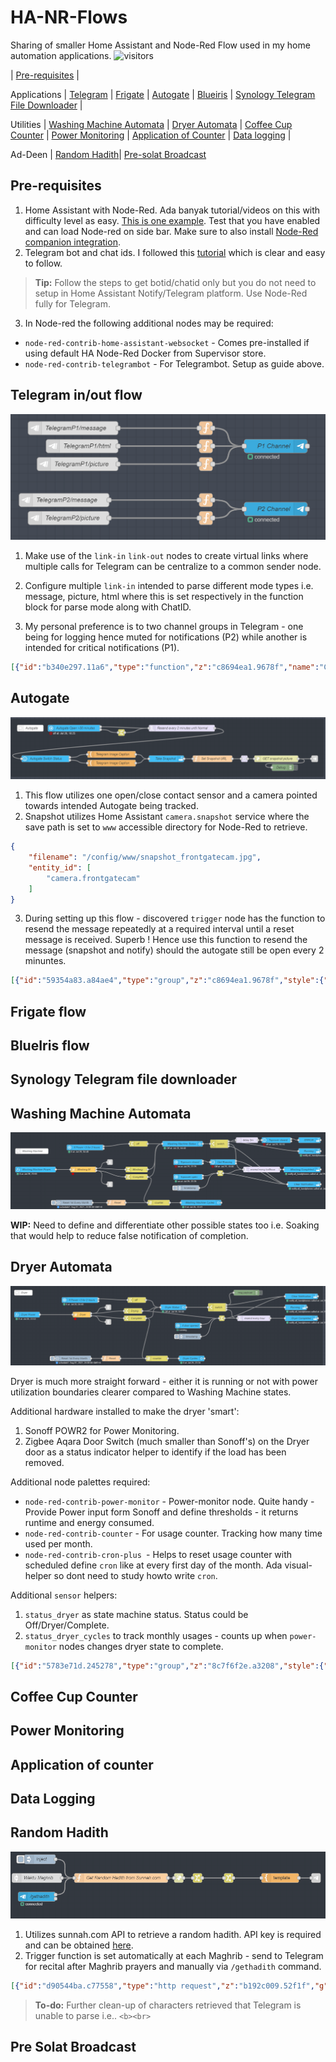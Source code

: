 # HA-NR-Flows
Sharing of smaller Home Assistant and Node-Red Flow used in my home automation applications. ![visitors](https://visitor-badge.glitch.me/badge?page_id=anas-ivs.ha-nr-flows.visitor-badge)

| [Pre-requisites](#Pre) |

Applications | [Telegram](#Telegram) | [Frigate](#Frigate) | [Autogate](#Autogate) | [Blueiris](#Blueiris) | [Synology Telegram File Downloader](#Synology) | 

Utilities | [Washing Machine Automata](#washing-machine) | [Dryer Automata](#dryer) | [Coffee Cup Counter](#coffee-cups) |  [Power Monitoring](#Power_Monitoring}) | [Application of Counter](#Application_counter}) | [Data logging](#data_logging}) |

Ad-Deen | [Random Hadith](#Random_Hadith)| [Pre-solat Broadcast](#pre-solat-broadcast)

## <a name="Pre"> Pre-requisites </a>
1.  Home Assistant with Node-Red. Ada banyak tutorial/videos on this with difficulty level as easy. [This is one example](http://https://www.juanmtech.com/get-started-with-node-red-and-home-assistant/). Test that you have enabled and can load Node-red on side bar. Make sure to also install [Node-Red companion integration](https://github.com/zachowj/hass-node-red).
2.  Telegram bot and chat ids. I followed this [tutorial](https://www.thesmarthomebook.com/2020/10/13/a-guide-to-using-telegram-with-node-red-and-home-assistant/) which is clear and easy to follow. 
> **Tip:** Follow the steps to get botid/chatid only but you do not need to setup in Home Assistant Notify/Telegram platform. Use Node-Red fully for Telegram.
3.  In Node-red the following additional nodes may be required:
- `node-red-contrib-home-assistant-websocket` - Comes pre-installed if using default HA Node-Red Docker from Supervisor store. 
- `node-red-contrib-telegrambot` - For Telegrambot. Setup as guide above.


## <a name="Telegram">Telegram in/out flow </a>

![Telegram in out flow](https://github.com/anas-ivs/HA-NR-Flows/blob/main/images/telegram-node-out.PNG) 

1. Make use of the `link-in` `link-out` nodes to create virtual links where multiple calls for Telegram can be centralize to a common sender node. 
3. Configure multiple `link-in` intended to parse different mode types i.e. message, picture, html where this is set respectively in the function block for parse mode along with ChatID.

2. My personal preference is to two channel groups in Telegram - one being for logging hence muted for notifications (P2) while another is intended for critical notifications (P1).

```json
[{"id":"b340e297.11a6","type":"function","z":"c8694ea1.9678f","name":"Creating message","func":"msg.payload = {\n chatId: '##P1 CHATID HERE##',\n type: 'message',\n content: msg.payload\n}\nmsg.payload.options = {parse_mode : \"Markdown\"};\n\n\nreturn msg;","outputs":1,"noerr":0,"initialize":"","finalize":"","libs":[],"x":635,"y":100,"wires":[["5ae73777.c96a18"]],"l":false},{"id":"8718a1dd.5beb7","type":"link in","z":"c8694ea1.9678f","name":"TelegramP1/message","links":["1e728149.1a3d9f","6207f8c8.4c3138","c1ecc3b6.5f7a","cdc3643e.25f498","cae18fa1.d1e76","4002d28e.02073c","2902516.c1262ae","cb4f929e.988ea","8a1bef97.bc983","944d419c.39e28","78ad1c9.b685de4","ebfb39ee.32cb58","8116579c.8f76d8"],"x":340,"y":100,"wires":[["b340e297.11a6"]],"icon":"node-red-contrib-telegrambot/telegram_cmd.png","l":true},{"id":"376edfb2.2e27b","type":"function","z":"c8694ea1.9678f","name":"Creating message","func":"msg.payload = {\n chatId: '##P2 CHATID HERE##',   // P2\n type: 'message',\n content: msg.payload\n }\nmsg.payload.options = {parse_mode : \"Markdown\"};\nreturn msg;\n\n\n","outputs":1,"noerr":0,"initialize":"","finalize":"","libs":[],"x":635,"y":260,"wires":[["87b3d4a9.9bec48"]],"l":false},{"id":"3bd8aa47.d839e6","type":"link in","z":"c8694ea1.9678f","name":"TelegramP2/message","links":["b9034afa.651308","29b724d3.00034c","b21413c.c2e05f","fdff9332.a0fb2","49e62860.2e77f8","5149d08.6aaf73","8846f4e0.f224a8","41a25d68.46b2a4","6753298a.6701d8","8e895913.617178","328fd291.4fd61e","539fee51.06081","40ade167.497ed","ace026da.9734a8","308c79be.40a506","9d883125.365dc","b308e31.dee102","c8223c0b.8a11f"],"x":320,"y":260,"wires":[["376edfb2.2e27b"]],"icon":"node-red-contrib-telegrambot/telegram_cmd.png","l":true},{"id":"17c45329.bd83cd","type":"function","z":"c8694ea1.9678f","name":"","func":"\nvar picture = {\n  content: msg.payload, // <-- check msg.payload is a buffer\n  caption: msg.message,\n  type : 'photo',\n  chatId: '##P2 CHATID HERE##'   // P2\n}\nmsg.payload = picture;\nreturn msg;\n\n","outputs":1,"noerr":0,"initialize":"","finalize":"","libs":[],"x":635,"y":300,"wires":[["87b3d4a9.9bec48"]],"l":false},{"id":"f41e4773.788428","type":"link in","z":"c8694ea1.9678f","name":"TelegramP2/picture","links":["569aae54.cb52c","b54e633a.8fe92","be8dcb41.88ff98","a2cbfe4d.94d2c","d1042c24.f3d98","8f0a1e69.a7512","80f2430f.673c3","6caf3bef.b35854"],"x":330,"y":300,"wires":[["17c45329.bd83cd"]],"icon":"node-red-contrib-telegrambot/telegram_cmd.png","l":true},{"id":"951a8dba.d4051","type":"function","z":"c8694ea1.9678f","name":"","func":"\nvar picture = {\n  content: msg.payload, // <-- check msg.payload is a buffer\n  caption: msg.message,\n  type : 'photo',\n  chatId: '##P1 CHATID HERE##' // P1\n}\nmsg.payload = picture;\nreturn msg;\n\n","outputs":1,"noerr":0,"initialize":"","finalize":"","libs":[],"x":635,"y":180,"wires":[["5ae73777.c96a18"]],"l":false},{"id":"d5fed255.7f8a4","type":"link in","z":"c8694ea1.9678f","name":"TelegramP1/picture","links":["e73e172.4e0b9e8","5476ad7e.f74af4","73d4b7ce.32f438"],"x":350,"y":180,"wires":[["951a8dba.d4051"]],"icon":"node-red-contrib-telegrambot/telegram_cmd.png","l":true},{"id":"e6e1d8da.45ee98","type":"function","z":"c8694ea1.9678f","name":"","func":"msg.payload = {\n chatId: '##P1 CHATID HERE##', // P1\n type: 'message',\n content: msg.payload\n }\nmsg.payload.options = {parse_mode : \"HTML\"};\nreturn msg;\n\n\n","outputs":1,"noerr":0,"initialize":"","finalize":"","libs":[],"x":635,"y":140,"wires":[["5ae73777.c96a18"]],"l":false},{"id":"c6e0b135.77de1","type":"link in","z":"c8694ea1.9678f","name":"TelegramP1/html","links":["425ca14d.eb33c","6a8413a1.0fa4cc"],"x":360,"y":140,"wires":[["e6e1d8da.45ee98"]],"icon":"node-red-contrib-telegrambot/telegram_cmd.png","l":true},{"id":"5ae73777.c96a18","type":"telegram sender","z":"c8694ea1.9678f","name":"P1 Channel","bot":"","haserroroutput":false,"outputs":1,"x":790,"y":140,"wires":[[]]},{"id":"87b3d4a9.9bec48","type":"telegram sender","z":"c8694ea1.9678f","name":"P2 Channel","bot":"","haserroroutput":false,"outputs":1,"x":790,"y":280,"wires":[[]]}]
```

## <a name="Autogate">Autogate </a>

![Autogate flow](https://github.com/anas-ivs/HA-NR-Flows/blob/main/images/Autogate.PNG) 

1. This flow utilizes one open/close contact sensor and a camera pointed towards intended Autogate being tracked.
2. Snapshot utilizes Home Assistant `camera.snapshot` service where the save path is set to `www` accessible directory for Node-Red to retrieve. 

```json
{
    "filename": "/config/www/snapshot_frontgatecam.jpg",
    "entity_id": [
        "camera.frontgatecam"
    ]
}
```

3. During setting up this flow - discovered `trigger` node has the function to resend the message repeatedly at a required interval until a reset message is received. Superb ! Hence use this function to resend the message (snapshot and notify) should the autogate still be open every 2 minuntes. 

```json
[{"id":"59354a83.a84ae4","type":"group","z":"c8694ea1.9678f","style":{"stroke":"#2e333a","stroke-opacity":"1","fill":"#2e333a","fill-opacity":"0.75","label":true,"label-position":"nw","color":"#a4a4a4"},"nodes":["a473b2a0.c9f01","d0d94bc5.640238","b15f601a.a13d1","dcd8c3.b4ab074","f3cbf084.9c554","73d4b7ce.32f438","7c493a75.a2f424","6834d249.ffeffc","81876d8f.dcfee","9966a4fd.0d33e8","d138bfa.9b7e94","3552b205.f58a3e","2fbce64e.5499ba"],"x":34,"y":1879,"w":1422,"h":262},{"id":"a473b2a0.c9f01","type":"server-state-changed","z":"c8694ea1.9678f","g":"59354a83.a84ae4","name":"Autogate Open >30 minutes","server":"71b7c783.42e358","version":3,"exposeToHomeAssistant":false,"haConfig":[{"property":"name","value":""},{"property":"icon","value":""}],"entityidfilter":"binary_sensor.front_autogate","entityidfiltertype":"exact","outputinitially":false,"state_type":"str","haltifstate":"on","halt_if_type":"str","halt_if_compare":"is","outputs":2,"output_only_on_state_change":true,"for":"30","forType":"num","forUnits":"minutes","ignorePrevStateNull":false,"ignorePrevStateUnknown":false,"ignorePrevStateUnavailable":true,"ignoreCurrentStateUnknown":false,"ignoreCurrentStateUnavailable":true,"outputProperties":[{"property":"payload","propertyType":"msg","value":"","valueType":"entityState"},{"property":"data","propertyType":"msg","value":"","valueType":"eventData"},{"property":"topic","propertyType":"msg","value":"","valueType":"triggerId"}],"x":320,"y":1920,"wires":[["81876d8f.dcfee"],["9966a4fd.0d33e8"]]},{"id":"d0d94bc5.640238","type":"function","z":"c8694ea1.9678f","g":"59354a83.a84ae4","name":"Set Snapshot URL","func":"msg.thumbnail    = \"http://FILLIN_HA_IPADDRESS:8123/local/snapshot_frontgatecam.jpg\"\nmsg.url = msg.thumbnail;\n\nreturn msg;","outputs":1,"noerr":0,"initialize":"","finalize":"","libs":[],"x":950,"y":2060,"wires":[["dcd8c3.b4ab074"]]},{"id":"b15f601a.a13d1","type":"template","z":"c8694ea1.9678f","g":"59354a83.a84ae4","name":"Telegram Image Caption","field":"message","fieldType":"msg","format":"handlebars","syntax":"mustache","template":"⚠️ Autogate Left Open! ⚠️ \n\n\n\n\n\n\n","output":"str","x":490,"y":2040,"wires":[["6834d249.ffeffc"]]},{"id":"dcd8c3.b4ab074","type":"delay","z":"c8694ea1.9678f","g":"59354a83.a84ae4","name":"","pauseType":"delay","timeout":"5","timeoutUnits":"seconds","rate":"1","nbRateUnits":"1","rateUnits":"second","randomFirst":"1","randomLast":"5","randomUnits":"seconds","drop":false,"x":1095,"y":2060,"wires":[["f3cbf084.9c554"]],"l":false},{"id":"f3cbf084.9c554","type":"http request","z":"c8694ea1.9678f","g":"59354a83.a84ae4","name":"GET snapshot picture","method":"GET","ret":"bin","paytoqs":"ignore","url":"","tls":"","persist":false,"proxy":"","authType":"","x":1240,"y":2060,"wires":[["73d4b7ce.32f438","7c493a75.a2f424"]]},{"id":"73d4b7ce.32f438","type":"link out","z":"c8694ea1.9678f","g":"59354a83.a84ae4","name":"T-Frontgate-Open","links":["d5fed255.7f8a4"],"x":1415,"y":2060,"wires":[],"icon":"node-red-contrib-telegrambot/telegram.png"},{"id":"7c493a75.a2f424","type":"debug","z":"c8694ea1.9678f","g":"59354a83.a84ae4","name":"Debug","active":false,"tosidebar":true,"console":false,"tostatus":false,"complete":"payload","targetType":"msg","statusVal":"","statusType":"auto","x":1270,"y":2100,"wires":[]},{"id":"6834d249.ffeffc","type":"api-call-service","z":"c8694ea1.9678f","g":"59354a83.a84ae4","name":"Take Snapshot","server":"71b7c783.42e358","version":3,"debugenabled":false,"service_domain":"camera","service":"snapshot","entityId":"","data":"{\"filename\":\"/config/www/snapshot_frontgatecam.jpg\",\"entity_id\":[\"camera.frontgatecam\"]}","dataType":"json","mergecontext":"","mustacheAltTags":false,"outputProperties":[],"queue":"none","x":740,"y":2060,"wires":[["d0d94bc5.640238"]]},{"id":"81876d8f.dcfee","type":"trigger","z":"c8694ea1.9678f","g":"59354a83.a84ae4","name":"Resend every 2 minutes until Normal","op1":"","op2":"","op1type":"pay","op2type":"pay","duration":"-2","extend":false,"overrideDelay":false,"units":"min","reset":"","bytopic":"all","topic":"topic","outputs":1,"x":810,"y":1920,"wires":[["3552b205.f58a3e"]]},{"id":"9966a4fd.0d33e8","type":"change","z":"c8694ea1.9678f","g":"59354a83.a84ae4","name":"","rules":[{"t":"set","p":"reset","pt":"msg","to":"1","tot":"str"}],"action":"","property":"","from":"","to":"","reg":false,"x":535,"y":1940,"wires":[["81876d8f.dcfee"]],"l":false},{"id":"d138bfa.9b7e94","type":"template","z":"c8694ea1.9678f","g":"59354a83.a84ae4","name":"Telegram Image Caption","field":"message","fieldType":"msg","format":"handlebars","syntax":"mustache","template":"🟢 Autogate now closed 🟢 \n\n\n\n\n\n\n","output":"str","x":490,"y":2080,"wires":[["6834d249.ffeffc"]]},{"id":"3552b205.f58a3e","type":"api-current-state","z":"c8694ea1.9678f","g":"59354a83.a84ae4","name":"Autogate Switch Status","server":"71b7c783.42e358","version":2,"outputs":2,"halt_if":"on","halt_if_type":"str","halt_if_compare":"is","entity_id":"binary_sensor.front_autogate","state_type":"str","blockInputOverrides":false,"outputProperties":[{"property":"payload","propertyType":"msg","value":"","valueType":"entityState"},{"property":"data","propertyType":"msg","value":"","valueType":"entity"}],"override_topic":false,"state_location":"payload","override_payload":"msg","entity_location":"data","override_data":"msg","x":190,"y":2060,"wires":[["b15f601a.a13d1"],["d138bfa.9b7e94"]]},{"id":"2fbce64e.5499ba","type":"comment","z":"c8694ea1.9678f","g":"59354a83.a84ae4","name":"Autogate","info":"","x":120,"y":1920,"wires":[]},{"id":"71b7c783.42e358","type":"server","name":"Home Assistant","version":1,"legacy":false,"addon":true,"rejectUnauthorizedCerts":true,"ha_boolean":"y|yes|true|on|home|open","connectionDelay":true,"cacheJson":true}]
```

## <a name="Frigate">Frigate flow </a>

## <a name="Blueiris">BlueIris flow</a>

## <a name="Synology">Synology Telegram file downloader </a>

## <a name="washing-machine">Washing Machine Automata</a>

![Washing Machine](https://github.com/anas-ivs/HA-NR-Flows/blob/main/images/washingmachine.PNG) 

**WIP:** Need to define and differentiate other possible states too i.e. Soaking that would help to reduce false notification of completion. 

## <a name="dryer">Dryer Automata</a>

![Dryer](https://github.com/anas-ivs/HA-NR-Flows/blob/main/images/dryer.PNG) 

Dryer is much more straight forward - either it is running or not with power utilization boundaries clearer compared to Washing Machine states.

Additional hardware installed to make the dryer 'smart':

1. Sonoff POWR2 for Power Monitoring.
2. Zigbee Aqara Door Switch (much smaller than Sonoff's) on the Dryer door as a status indicator helper to identify if the load has been removed. 

Additional node palettes required:

- `node-red-contrib-power-monitor` - Power-monitor node. Quite handy - Provide Power input form Sonoff and define thresholds - it returns runtime and energy consumed.
- `node-red-contrib-counter` - For usage counter. Tracking how many time used per month.
- `node-red-contrib-cron-plus `- Helps to reset usage counter with scheduled define `cron` like at every first day of the month. Ada visual-helper so dont need to study howto write `cron`.

Additional `sensor` helpers:

1. `status_dryer` as state machine status. Status could be Off/Dryer/Complete.
2. `status_dryer_cycles` to track monthly usages - counts up when `power-monitor` nodes changes dryer state to complete.

```json
[{"id":"5783e71d.245278","type":"group","z":"8c7f6f2e.a3208","style":{"stroke":"#2e333a","stroke-opacity":"1","fill":"#2e333a","fill-opacity":"0.75","label":true,"label-position":"nw","color":"#a4a4a4"},"nodes":["aa0ce5f4.07cfa8","576e39e6.79ffa8","3b04118d.92625e","ce25318a.7cff6","ffd8f94.89fb608","92007ca8.1f442","7881d7cb.805268","c58c205e.5670b","6759b1b5.40d77","b8d0f634.519c58","d4bb8216.90997","6890260a.8e3828","f67af494.aba208","da0ddc89.f474d","e9ece46.c541d18","37ebf1c7.b9268e","bca6290b.e96e48","90260a37.4708d8","4c733257.75985c","6a278a9c.a3ac04","4d7035c5.4694dc","afe0b7e1.b17468","20927fc.030418"],"x":34,"y":2039,"w":1712,"h":442},{"id":"aa0ce5f4.07cfa8","type":"ha-entity","z":"8c7f6f2e.a3208","g":"5783e71d.245278","name":"Dryer Status","server":"71b7c783.42e358","version":1,"debugenabled":false,"outputs":1,"entityType":"sensor","config":[{"property":"name","value":"status_dryer"},{"property":"device_class","value":"device"},{"property":"icon","value":"mdi:washing-machine"},{"property":"unit_of_measurement","value":""}],"state":"payload","stateType":"msg","attributes":[],"resend":true,"outputLocation":"","outputLocationType":"none","inputOverride":"allow","outputOnStateChange":false,"outputPayload":"$entity().state ? \"on\": \"off\"","outputPayloadType":"jsonata","x":930,"y":2160,"wires":[["7881d7cb.805268"]]},{"id":"576e39e6.79ffa8","type":"change","z":"8c7f6f2e.a3208","g":"5783e71d.245278","name":"off","rules":[{"t":"set","p":"payload","pt":"msg","to":"Off","tot":"str"}],"action":"","property":"","from":"","to":"","reg":false,"x":730,"y":2120,"wires":[["aa0ce5f4.07cfa8"]]},{"id":"3b04118d.92625e","type":"change","z":"8c7f6f2e.a3208","g":"5783e71d.245278","name":"Drying","rules":[{"t":"set","p":"payload","pt":"msg","to":"Drying","tot":"str"}],"action":"","property":"","from":"","to":"","reg":false,"x":710,"y":2180,"wires":[["aa0ce5f4.07cfa8","b8d0f634.519c58"]]},{"id":"ce25318a.7cff6","type":"change","z":"8c7f6f2e.a3208","g":"5783e71d.245278","name":"Complete","rules":[{"t":"set","p":"payload","pt":"msg","to":"Complete","tot":"str"},{"t":"set","p":"increment","pt":"msg","to":"1","tot":"str"}],"action":"","property":"","from":"","to":"","reg":false,"x":720,"y":2220,"wires":[["aa0ce5f4.07cfa8","4d7035c5.4694dc"]]},{"id":"ffd8f94.89fb608","type":"server-state-changed","z":"8c7f6f2e.a3208","g":"5783e71d.245278","name":"If Power <3 for 2 hours","server":"71b7c783.42e358","version":3,"exposeToHomeAssistant":false,"haConfig":[{"property":"name","value":""},{"property":"icon","value":""}],"entityidfilter":"sensor.pwr2_washingmachine_energy_power","entityidfiltertype":"exact","outputinitially":false,"state_type":"str","haltifstate":"3","halt_if_type":"num","halt_if_compare":"lte","outputs":2,"output_only_on_state_change":true,"for":"2","forType":"num","forUnits":"hours","ignorePrevStateNull":false,"ignorePrevStateUnknown":false,"ignorePrevStateUnavailable":false,"ignoreCurrentStateUnknown":false,"ignoreCurrentStateUnavailable":false,"outputProperties":[{"property":"payload","propertyType":"msg","value":"","valueType":"entityState"},{"property":"data","propertyType":"msg","value":"","valueType":"eventData"},{"property":"topic","propertyType":"msg","value":"","valueType":"triggerId"}],"x":420,"y":2120,"wires":[["576e39e6.79ffa8"],[]]},{"id":"92007ca8.1f442","type":"api-call-service","z":"8c7f6f2e.a3208","g":"5783e71d.245278","name":"Dryer Completed","server":"71b7c783.42e358","version":3,"debugenabled":false,"service_domain":"notify","service":"all_handphones","entityId":"","data":"{\"title\":\"👕 Dryer Status\",\"message\":\"⚠️ Dryer Completed.\",\"data\":{\"tag\":\"dryer_tag\",\"push\":{\"sound\":{\"name\":\"default\",\"critical\":\"1\",\"volume\":\"1\"}}}}","dataType":"json","mergecontext":"","mustacheAltTags":true,"outputProperties":[],"queue":"none","x":1630,"y":2220,"wires":[[]]},{"id":"7881d7cb.805268","type":"switch","z":"8c7f6f2e.a3208","g":"5783e71d.245278","name":"","property":"payload","propertyType":"msg","rules":[{"t":"eq","v":"Off","vt":"str"},{"t":"eq","v":"Drying","vt":"str"},{"t":"eq","v":"Complete","vt":"str"}],"checkall":"true","repair":false,"outputs":3,"x":1170,"y":2160,"wires":[["c58c205e.5670b","37ebf1c7.b9268e"],["e9ece46.c541d18"],["6759b1b5.40d77"]]},{"id":"c58c205e.5670b","type":"debug","z":"8c7f6f2e.a3208","g":"5783e71d.245278","name":"","active":false,"tosidebar":true,"console":false,"tostatus":false,"complete":"false","statusVal":"","statusType":"auto","x":1330,"y":2080,"wires":[]},{"id":"6759b1b5.40d77","type":"trigger","z":"8c7f6f2e.a3208","g":"5783e71d.245278","name":"resend every hour","op1":"","op2":"","op1type":"pay","op2type":"pay","duration":"-1","extend":false,"overrideDelay":false,"units":"hr","reset":"","bytopic":"all","topic":"topic","outputs":1,"x":1370,"y":2220,"wires":[["92007ca8.1f442"]]},{"id":"b8d0f634.519c58","type":"change","z":"8c7f6f2e.a3208","g":"5783e71d.245278","name":"","rules":[{"t":"set","p":"reset","pt":"msg","to":"1","tot":"str"}],"action":"","property":"","from":"","to":"","reg":false,"x":1195,"y":2220,"wires":[["6759b1b5.40d77","37ebf1c7.b9268e"]],"l":false},{"id":"d4bb8216.90997","type":"server-state-changed","z":"8c7f6f2e.a3208","g":"5783e71d.245278","name":"if door opened","server":"71b7c783.42e358","version":3,"exposeToHomeAssistant":false,"haConfig":[{"property":"name","value":""},{"property":"icon","value":""}],"entityidfilter":"binary_sensor.zbds_dryer_contact","entityidfiltertype":"exact","outputinitially":false,"state_type":"str","haltifstate":"on","halt_if_type":"str","halt_if_compare":"is","outputs":2,"output_only_on_state_change":true,"for":"","forType":"num","forUnits":"minutes","ignorePrevStateNull":false,"ignorePrevStateUnknown":false,"ignorePrevStateUnavailable":false,"ignoreCurrentStateUnknown":false,"ignoreCurrentStateUnavailable":false,"outputProperties":[{"property":"payload","propertyType":"msg","value":"","valueType":"entityState"},{"property":"data","propertyType":"msg","value":"","valueType":"eventData"},{"property":"topic","propertyType":"msg","value":"","valueType":"triggerId"}],"x":1010,"y":2260,"wires":[["b8d0f634.519c58"],[]]},{"id":"6890260a.8e3828","type":"inject","z":"8c7f6f2e.a3208","g":"5783e71d.245278","name":"","props":[{"p":"payload"},{"p":"topic","vt":"str"}],"repeat":"","crontab":"","once":false,"onceDelay":0.1,"topic":"","payload":"","payloadType":"date","x":1020,"y":2320,"wires":[["b8d0f634.519c58"]]},{"id":"f67af494.aba208","type":"link out","z":"8c7f6f2e.a3208","g":"5783e71d.245278","name":"out-dryer-start","links":["64ab064b.2738e8"],"x":575,"y":2160,"wires":[]},{"id":"da0ddc89.f474d","type":"link out","z":"8c7f6f2e.a3208","g":"5783e71d.245278","name":"out-dryer-stop","links":["50b9caf2.df55f4"],"x":575,"y":2240,"wires":[]},{"id":"e9ece46.c541d18","type":"api-call-service","z":"8c7f6f2e.a3208","g":"5783e71d.245278","name":"Running","server":"71b7c783.42e358","version":3,"debugenabled":false,"service_domain":"notify","service":"all_handphones","entityId":"","data":"{\"title\":\"👕 Dryer Status\",\"message\":\"🟢 Dryer tengah keringkan baju \",\"data\":{\"tag\":\"dryer_tag\"}}","dataType":"json","mergecontext":"","mustacheAltTags":true,"outputProperties":[],"queue":"none","x":1600,"y":2160,"wires":[[]]},{"id":"37ebf1c7.b9268e","type":"api-call-service","z":"8c7f6f2e.a3208","g":"5783e71d.245278","name":"Clear Notification","server":"71b7c783.42e358","version":3,"debugenabled":false,"service_domain":"notify","service":"all_handphones","entityId":"","data":"{\"message\":\"clear_notification\",\"data\":{\"tag\":\"dryer_tag\"}}","dataType":"json","mergecontext":"","mustacheAltTags":false,"outputProperties":[],"queue":"none","x":1630,"y":2100,"wires":[[]]},{"id":"bca6290b.e96e48","type":"poll-state","z":"8c7f6f2e.a3208","g":"5783e71d.245278","name":"Dryer Power","server":"71b7c783.42e358","version":1,"exposeToHomeAssistant":false,"haConfig":[{"property":"name","value":""},{"property":"icon","value":""}],"updateinterval":"1","updateIntervalUnits":"minutes","outputinitially":true,"outputonchanged":false,"entity_id":"sensor.tm_pwr2_dryer_energy_power","state_type":"str","halt_if":"","halt_if_type":"str","halt_if_compare":"is","outputs":1,"x":130,"y":2200,"wires":[["90260a37.4708d8"]]},{"id":"90260a37.4708d8","type":"power-monitor","z":"8c7f6f2e.a3208","g":"5783e71d.245278","name":"Dryer","threshold":"10","startafter":"2","stopafter":"6","x":430,"y":2200,"wires":[["3b04118d.92625e","f67af494.aba208"],["ce25318a.7cff6","da0ddc89.f474d"]]},{"id":"4c733257.75985c","type":"comment","z":"8c7f6f2e.a3208","g":"5783e71d.245278","name":"Dryer","info":"","x":110,"y":2080,"wires":[]},{"id":"6a278a9c.a3ac04","type":"function","z":"8c7f6f2e.a3208","g":"5783e71d.245278","name":"Reset","func":"msg.reset = true;\nreturn msg;","outputs":1,"noerr":0,"initialize":"","finalize":"","libs":[],"x":590,"y":2440,"wires":[["4d7035c5.4694dc"]]},{"id":"4d7035c5.4694dc","type":"counter","z":"8c7f6f2e.a3208","g":"5783e71d.245278","name":"","init":"0","step":1,"lower":null,"upper":null,"mode":"increment","outputs":"1","x":840,"y":2440,"wires":[["20927fc.030418"]]},{"id":"afe0b7e1.b17468","type":"cronplus","z":"8c7f6f2e.a3208","g":"5783e71d.245278","name":"Reset 1st Every Month","outputField":"payload","timeZone":"","persistDynamic":false,"commandResponseMsgOutput":"output1","outputs":1,"options":[{"name":"schedule1","topic":"schedule1","payloadType":"default","payload":"","expressionType":"cron","expression":"0 0 0 1 * ? *","location":"","offset":"0","solarType":"all","solarEvents":"sunrise,sunset"}],"x":380,"y":2440,"wires":[["6a278a9c.a3ac04"]]},{"id":"20927fc.030418","type":"ha-entity","z":"8c7f6f2e.a3208","g":"5783e71d.245278","name":"Dryer Cycles","server":"71b7c783.42e358","version":1,"debugenabled":false,"outputs":1,"entityType":"sensor","config":[{"property":"name","value":"status_dryer_cycles"},{"property":"device_class","value":"device"},{"property":"icon","value":"mdi:washing-machine"},{"property":"unit_of_measurement","value":""}],"state":"count","stateType":"msg","attributes":[],"resend":true,"outputLocation":"","outputLocationType":"none","inputOverride":"allow","outputOnStateChange":false,"outputPayload":"$entity().state ? \"on\": \"off\"","outputPayloadType":"jsonata","x":1030,"y":2440,"wires":[[]]},{"id":"71b7c783.42e358","type":"server","name":"Home Assistant","version":1,"legacy":false,"addon":true,"rejectUnauthorizedCerts":true,"ha_boolean":"y|yes|true|on|home|open","connectionDelay":true,"cacheJson":true}]
```



## <a name="coffee-cups">Coffee Cup Counter</a>

## <a name="Power_Monitoring">Power Monitoring </a>

## <a name="Application_counter">Application of counter </a>

## <a name="Data_logging">Data Logging </a>

## <a name="Random_Hadith">Random Hadith </a>

![Random Hadith](https://github.com/anas-ivs/HA-NR-Flows/blob/main/images/RandomHadith.PNG) 

1. Utilizes sunnah.com API to retrieve a random hadith. API key is required and can be obtained [here](http://sunnah.api-docs.io/1.0/getting-started/introduction).
2. Trigger function is set automatically at each Maghrib - send to Telegram for recital after Maghrib prayers and manually via `/gethadith` command. 

```json
[{"id":"d90544ba.c77558","type":"http request","z":"b192c009.52f1f","g":"22cc95d.eb1396a","name":"Random Hadith","method":"GET","ret":"obj","paytoqs":"ignore","url":"","tls":"","persist":false,"proxy":"","authType":"","x":1735,"y":2760,"wires":[["ffdef2de.a7f2d"]],"l":false},{"id":"498816d3.2fa8a8","type":"function","z":"b192c009.52f1f","g":"22cc95d.eb1396a","name":"Get Random Hadith from Sunnah.com","func":"\n\nmsg.url = \"https://api.sunnah.com/v1/hadiths/random\";\nmsg.payload = \"\"\nmsg.headers = {};\nmsg.headers['x-api-key'] = '##API_KEY_HERE###';\n\n\nreturn msg;","outputs":1,"noerr":0,"initialize":"","finalize":"","libs":[],"x":1550,"y":2760,"wires":[["d90544ba.c77558"]]},{"id":"ffdef2de.a7f2d","type":"change","z":"b192c009.52f1f","g":"22cc95d.eb1396a","name":"set","rules":[{"t":"set","p":"payload.hadtih_title","pt":"msg","to":"payload.hadith[0].chapterTitle","tot":"msg"},{"t":"set","p":"payload.hadtih_en","pt":"msg","to":"payload.hadith[0].body","tot":"msg"},{"t":"set","p":"payload.hadtih_ar","pt":"msg","to":"payload.hadith[1].body","tot":"msg"}],"action":"","property":"","from":"","to":"","reg":false,"x":1795,"y":2760,"wires":[["79dfebef.0f8044"]],"l":false},{"id":"20d9593d.682a16","type":"template","z":"b192c009.52f1f","g":"22cc95d.eb1396a","name":"","field":"payload","fieldType":"msg","format":"handlebars","syntax":"mustache","template":"Collection: {{ payload.collection }}.\nBook Number: {{ payload.bookNumber }}.\nHadith Number: {{ payload.hadithNumber }}.\n\nTitle: {{ payload.hadtih_title }}.\n\n{{payload.hadtih_ar}}\n\n{{payload.hadtih_en}}\n\n\n","output":"str","x":2060,"y":2760,"wires":[["425ca14d.eb33c"]]},{"id":"425ca14d.eb33c","type":"link out","z":"b192c009.52f1f","g":"22cc95d.eb1396a","name":"T-Hadith","links":["c6e0b135.77de1"],"x":2175,"y":2760,"wires":[],"icon":"node-red-contrib-telegrambot/telegram.png"},{"id":"51fac522.6e50fc","type":"telegram command","z":"b192c009.52f1f","g":"22cc95d.eb1396a","name":"/gethadith","command":"/gethadith","description":"","registercommand":false,"language":"","bot":"","strict":false,"hasresponse":true,"useregex":false,"removeregexcommand":false,"outputs":2,"x":1280,"y":2820,"wires":[["498816d3.2fa8a8"],[]]},{"id":"8a34191d.af0b48","type":"link in","z":"b192c009.52f1f","g":"22cc95d.eb1396a","name":"Waktu Maghrib","links":["1b55833e.01921d"],"x":1280,"y":2760,"wires":[["498816d3.2fa8a8"]],"l":true},{"id":"95259768.a97368","type":"inject","z":"b192c009.52f1f","g":"22cc95d.eb1396a","name":"Inject","repeat":"","crontab":"","once":false,"onceDelay":0.1,"topic":"","payload":"","payloadType":"date","x":1290,"y":2700,"wires":[["498816d3.2fa8a8"]]},{"id":"79dfebef.0f8044","type":"change","z":"b192c009.52f1f","g":"22cc95d.eb1396a","name":"set","rules":[{"t":"change","p":"payload.hadtih_en","pt":"msg","from":"<...>","fromt":"str","to":"","tot":"str"},{"t":"change","p":"payload.hadtih_ar","pt":"msg","from":"<...>","fromt":"re","to":"","tot":"str"},{"t":"change","p":"payload.hadtih_en","pt":"msg","from":"<.>","fromt":"re","to":"","tot":"str"},{"t":"change","p":"payload.hadtih_en","pt":"msg","from":"<.>","fromt":"re","to":"","tot":"str"}],"action":"","property":"","from":"","to":"","reg":false,"x":1895,"y":2760,"wires":[["20d9593d.682a16"]],"l":false}]
```

> **To-do:** Further clean-up of characters retrieved that Telegram  is unable to parse i.e.. `<b><br>` 

## <a name="pre-solat-broadcast">Pre Solat Broadcast </a>
